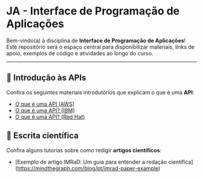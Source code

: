 # JA - Interface de Programação de Aplicações

Bem-vindo(a) à disciplina de **Interface de Programação de Aplicações**!  
Este repositório será o espaço central para disponibilizar materiais, links de apoio, exemplos de código e atividades ao longo do curso.  

---

## 🔗 Introdução às APIs

Confira os seguintes materiais introdutórios que explicam o que é uma **API**:  

- [O que é uma API (AWS)](https://aws.amazon.com/pt/what-is/api)  
- [O que é uma API? (IBM)](https://www.ibm.com/br-pt/think/topics/api)  
- [O que é uma API? (Red Hat)](https://www.redhat.com/pt-br/topics/api/what-are-application-programming-interfaces)  


## 🔗 Escrita científica

Confira alguns tutorias sobre como redigir **artigos científicos**:

- [Exemplo de artigo IMRaD: Um guia para entender a redação científica] (https://mindthegraph.com/blog/pt/imrad-paper-example)

